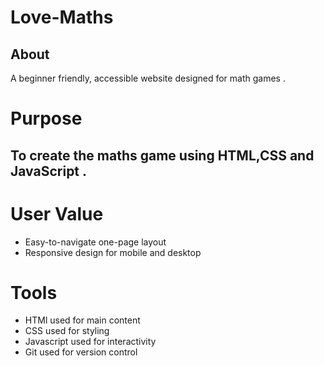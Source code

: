 # Love-Maths

## About 
A beginner friendly, accessible website designed  for math games .

# Purpose

To create the  maths game using HTML,CSS and JavaScript .
---

# User Value 

- Easy-to-navigate one-page layout
- Responsive design for mobile and desktop

# Tools
- HTMl used for main content
- CSS used for styling
- Javascript used for interactivity
- Git used for version control
 